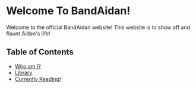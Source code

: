 # Welcome To BandAidan!

Welcome to the official BandAidan website! This website is to show off and flaunt Aidan's life!

## Table of Contents

- [Who am I?](#who-am-i?)
- [Library](#library)
- [Currently Reading!](#currently-reading!)
